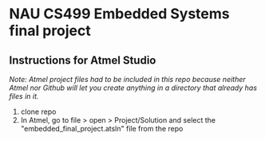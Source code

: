 # NAU CS499 Embedded Systems final project

## Instructions for Atmel Studio
*Note: Atmel project files had to be included in this repo because neither Atmel nor Github will let you create anything in a directory that already has files in it.*

1. clone repo
2. In Atmel, go to file > open > Project/Solution and select the "embedded_final_project.atsln" file from the repo
